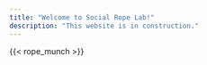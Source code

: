 ```yaml
---
title: "Welcome to Social Rope Lab!"
description: "This website is in construction."
---
```


{{< rope_munch >}}
